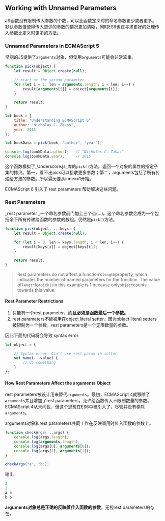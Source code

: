 ## Working with Unnamed Parameters

JS函数没有限制传入参数的个数，可以比函数定义时的命名参数更少或者更多。默认参数值使得传入更少的参数的情况更加清晰，同时ES6也在寻求更好的处理传入参数比定义时更多的方法。

### Unnamed Parameters in ECMAScript 5

早期的JS提供了`arguments`对象，但使用`arguments`可能会非常笨重。

```js
function pick(object) {
    let result = Object.create(null);

    // start at the second parameter
    for (let i = 1, len = arguments.length; i < len; i++) {
        result[arguments[i]] = object[arguments[i]];
    }

    return result;
}

let book = {
    title: "Understanding ECMAScript 6",
    author: "Nicholas C. Zakas",
    year: 2015
};

let bookData = pick(book, "author", "year");

console.log(bookData.author);   // "Nicholas C. Zakas"
console.log(bookData.year);     // 2015
```

这个函数模拟了_Underscore.js_库的`pick()`方法。返回一个对象的属性的指定子集的拷贝。第一，看不出pick可以接收更多参数；第二，arguments包括了所有传递给方法的参数。所以遍历要从index=1开始。

ECMAScript 6 引入了 rest parameters 帮助解决这些问题。

### Rest Parameters

_rest parameter _一个命名参数前门加上三个点\(...\)。这个命名参数会成为一个包括余下所有传递给函数的参数的数组。仍然是`pick()`方法。

```js
function pick(object, ...keys) {
    let result = Object.create(null);

    for (let i = 0, len = keys.length; i < len; i++) {
        result[keys[i]] = object[keys[i]];
    }

    return result;
}
```

> Rest parameters do not affect a function’s`length`property, which indicates the number of named parameters for the function. The value of`length`for`pick()`in this example is 1 because only`object`counts towards this value.

#### Rest Parameter Restrictions

1. 只能有一个rest parameter，**而且必须是函数最后一个参数。**
2. rest parameters不能被用在object literal setter。因为object literal setters被限制为一个参数，rest parameters是一个无限数量的参数。

因此下面的代码将会导致 syntax error:

```js
let object = {

    // Syntax error: Can't use rest param in setter
    set name(...value) {
        // do something
    }
};
```

#### How Rest Parameters Affect the arguments Object

rest parameters被设计用来替代`arguments`。最初，ECMAScript 4就移除了`arguments`并且增加了rest parameters，允许给函数传入不限制数量的参数。ECMAScript 4从未问世，但这个思想在ES6中被引入了，尽管并没有移除`arguments`。

arguments对象和rest parameters共同工作在反映调用时传入函数的参数上。

```js
function checkArgs(...args) {
    console.log(args.length);
    console.log(arguments.length);
    console.log(args[0], arguments[0]);
    console.log(args[1], arguments[1]);
}

checkArgs("a", "b");
```

输出

```js
2
2
a a
b b
```

**arguments对象总是正确的反映着传入函数的参数**，无视rest parameters的存在。

